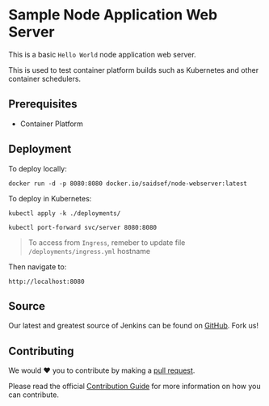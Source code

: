 # Sample Node Application Web Server

This is a basic `Hello World` node application web server.

This is used to test container platform builds such as Kubernetes and other container schedulers.

## Prerequisites

- Container Platform

## Deployment

To deploy locally:

```shell
docker run -d -p 8080:8080 docker.io/saidsef/node-webserver:latest
```

To deploy in Kubernetes:

```shell
kubectl apply -k ./deployments/
```

```shell
kubectl port-forward svc/server 8080:8080
```

> To access from `Ingress`, remeber to update file `/deployments/ingress.yml` hostname

Then navigate to:

```shell
http://localhost:8080
```

## Source

Our latest and greatest source of Jenkins can be found on [GitHub](#deployment). Fork us!

## Contributing

We would :heart:  you to contribute by making a [pull request](https://github.com/saidsef/node-webserver/pulls).

Please read the official [Contribution Guide](./CONTRIBUTING.md) for more information on how you can contribute.
